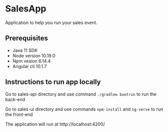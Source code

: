 # SalesApp

Application to help you run your sales event. 

## Prerequisites 
* Java 11 SDK
* Node version 10.19.0
* Npm vesion 6.14.4
* Angular cli 10.1.7

## Instructions to run app locally
Go to sales-api directory and use command ```./gradlew bootrun``` to run the back-end

Go to sales-ui directory and use commands ```npm-install``` and ```ng-serve``` to run the front-end


The application will run at http://localhost:4200/
